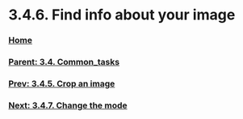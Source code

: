 # 3.4.6. Find info about your image

### [Home](./00-home.md)
### [Parent: 3.4. Common_tasks](./03-04-00-common_tasks.md)
### [Prev: 3.4.5. Crop an image](./03-04-05-crop-an-image.md)
### [Next: 3.4.7. Change the mode](./03-04-07-change-the-mode.md)
